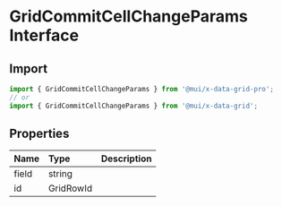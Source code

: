 # GridCommitCellChangeParams Interface

<p class="description"></p>

## Import

```js
import { GridCommitCellChangeParams } from '@mui/x-data-grid-pro';
// or
import { GridCommitCellChangeParams } from '@mui/x-data-grid';
```

## Properties

| Name                                 | Type                                     | Description |
| :----------------------------------- | :--------------------------------------- | :---------- |
| <span class="prop-name">field</span> | <span class="prop-type">string</span>    |             |
| <span class="prop-name">id</span>    | <span class="prop-type">GridRowId</span> |             |
